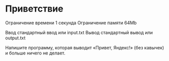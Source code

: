 # Приветствие

Ограничение времени	1 секунда
Ограничение памяти	64Mb

Ввод	стандартный ввод или input.txt
Вывод	стандартный вывод или output.txt

Напишите программу, которая выводит «Привет, Яндекс!» (без кавычек) и больше ничего не делает.